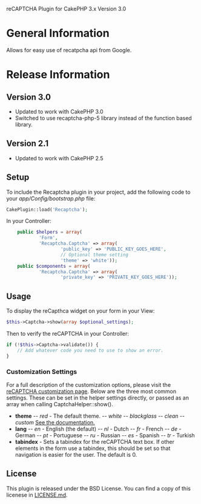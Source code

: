 reCAPTCHA Plugin for CakePHP 3.x
Version 3.0

# General Information

Allows for easy use of recatpcha api from Google.

# Release Information

## Version 3.0

- Updated to work with CakePHP 3.0
- Switched to use recaptcha-php-5 library instead of the function based library.

## Version 2.1

- Updated to work with CakePHP 2.5

## Setup

To include the Recaptcha plugin in your project, add the following code to your *app/Config/bootstrap.php* file: 

``` php
CakePlugin::load('Recaptcha');
```

In your Controller:
``` php
	public $helpers = array(
			'Form',
			'Recaptcha.Captcha' => array(
					'public_key' => 'PUBLIC_KEY_GOES_HERE',
					// Optional theme setting
					'theme' => 'white'));
	public $components = array(
			'Recaptcha.Captcha' => array(
					'private_key' => 'PRIVATE_KEY_GOES_HERE'));
```

## Usage

To display the reCapthca widget on your form in your View:
``` php
$this->Captcha->show(array $optional_settings);
```

Then to verify the reCAPTCHA in your Controller:
``` php
if (!$this->Captcha->validate()) {
	// Add whatever code you need to use to show an error.
}
```

### Customization Settings

For a full description of the customization options, please visit the [reCAPTCHA customization page](https://developers.google.com/recaptcha/docs/customization).
Below are the three most common settings.  These can be set in the helper settings directly, or passed as an array when calling CaptchaHelper::show().

- **theme**
-- *red* - The default theme.
-- *white*
-- *blackglass*
-- *clean*
-- *custom* [See the documentation.](https://developers.google.com/recaptcha/docs/customization)
- **lang**
-- *en* - English (the default)
-- *nl* - Dutch
-- *fr* - French
-- *de* - German
-- *pt* - Portuguese
-- *ru* - Russian
-- *es* - Spanish
-- *tr* - Turkish
- **tabindex** - Sets a tabindex for the reCAPTCHA text box. If other elements in the form use a tabindex, this should be set so that navigation is easier for the user.  The default is 0.

## License
This plugin is released under the BSD License.  You can find a copy of this licenese in [LICENSE.md](LICENSE.md).